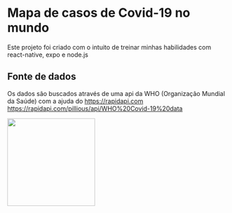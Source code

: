 # Mapa de casos de Covid-19 no mundo

Este projeto foi criado com o intuito de treinar minhas habilidades com react-native, expo e node.js

## Fonte de dados
Os dados são buscados através de uma api da WHO (Organização Mundial da Saúde) com a ajuda do https://rapidapi.com
https://rapidapi.com/pillious/api/WHO%20Covid-19%20data

<img src="https://user-images.githubusercontent.com/19805404/78698975-7edefa00-78d9-11ea-97a5-5b9383946256.jpeg" width="200">

